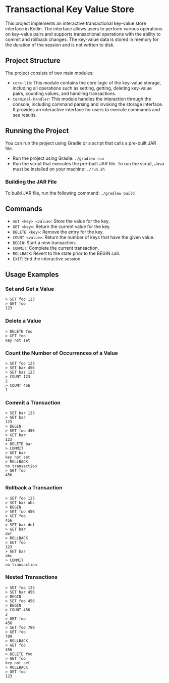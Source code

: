 # Transactional Key Value Store

This project implements an interactive transactional key-value store interface in Kotlin. The interface allows users to perform various operations on
key-value pairs and supports transactional operations with the ability to commit and rollback changes. The key-value data is stored in memory for the
duration of the session and is not written to disk.

## Project Structure

The project consists of two main modules:

+ `core-lib`: This module contains the core logic of the key-value storage, including all operations such as setting, getting, deleting key-value
  pairs, counting values, and handling transactions.
+ `terminal-handler`: This module handles the interaction through the console, including command parsing and invoking the storage interface. It
  provides an interactive interface for users to execute commands and see results.

## Running the Project
You can run the project using Gradle or a script that calls a pre-built JAR file.

+ Run the project using Gradle: `./gradlew run`
+ Run the script that executes the pre-built JAR file. To run the script, Java must be installed on your machine: `./run.sh`

### Building the JAR File

To build JAR file, run the following command: `./gradlew build`

## Commands

+ `SET <key> <value>`: Store the value for the key.
+ `GET <key>`: Return the current value for the key.
+ `DELETE <key>`: Remove the entry for the key.
+ `COUNT <value>`: Return the number of keys that have the given value.
+ `BEGIN`: Start a new transaction.
+ `COMMIT`: Complete the current transaction.
+ `ROLLBACK`: Revert to the state prior to the BEGIN call.
+ `EXIT`:  End the interactive session.

## Usage Examples

### Set and Get a Value

```
> SET foo 123
> GET foo
123
```

### Delete a Value

```
> DELETE foo
> GET foo
key not set
```

### Count the Number of Occurrences of a Value

```
> SET foo 123
> SET bar 456
> SET baz 123
> COUNT 123
2
> COUNT 456
1
```

### Commit a Transaction

```
> SET bar 123
> GET bar
123
> BEGIN
> SET foo 456
> GET bar
123
> DELETE bar
> COMMIT
> GET bar
key not set
> ROLLBACK
no transaction
> GET foo
456
```

### Rollback a Transaction

```
> SET foo 123
> SET bar abc
> BEGIN
> SET foo 456
> GET foo
456
> SET bar def
> GET bar
def
> ROLLBACK
> GET foo
123
> GET bar
abc
> COMMIT
no transaction
```

### Nested Transactions

```
> SET foo 123
> SET bar 456
> BEGIN
> SET foo 456
> BEGIN
> COUNT 456
2
> GET foo
456
> SET foo 789
> GET foo
789
> ROLLBACK
> GET foo
456
> DELETE foo
> GET foo
key not set
> ROLLBACK
> GET foo
123
```
